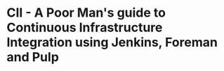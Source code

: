 # CII - A Poor Man's guide to Continuous Infrastructure Integration using Jenkins, Foreman and Pulp
